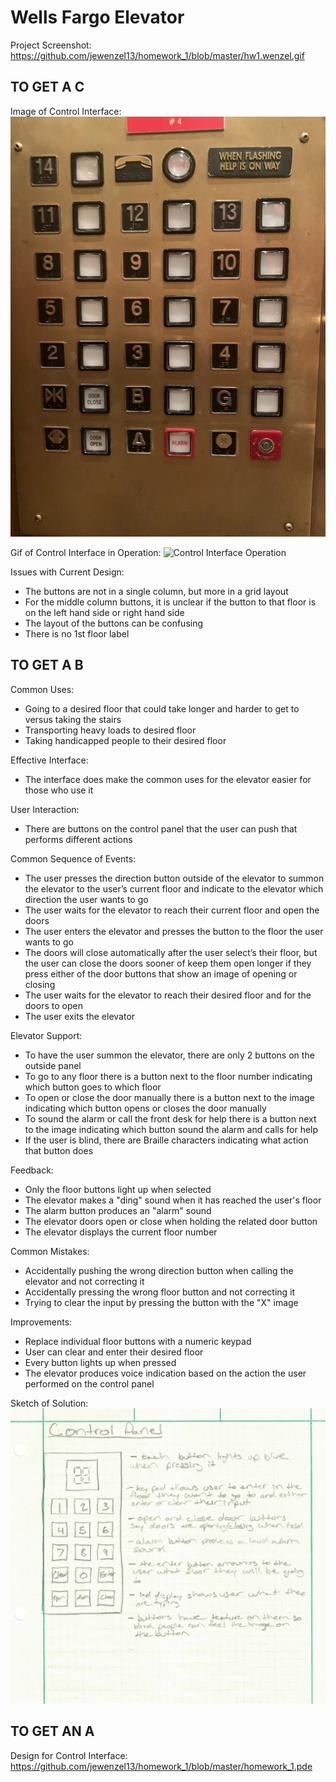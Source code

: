 # Wells Fargo Elevator

Project Screenshot:
  https://github.com/jewenzel13/homework_1/blob/master/hw1.wenzel.gif
  
## TO GET A C

  Image of Control Interface:
    ![Control Interface](https://github.com/jewenzel13/homework_1/blob/master/Elevator.png)

  Gif of Control Interface in Operation:
    ![Control Interface Operation](https://github.com/jewenzel13/homework_1/blob/master/Elevator_Interface_Operation.gif)

  Issues with Current Design:
  - The buttons are not in a single column, but more in a grid layout
  - For the middle column buttons, it is unclear if the button to that floor is on the left hand side or right hand side
  - The layout of the buttons can be confusing
  - There is no 1st floor label

## TO GET A B

  Common Uses:
  - Going to a desired floor that could take longer and harder to get to versus taking the stairs
  - Transporting heavy loads to desired floor
  - Taking handicapped people to their desired floor

  Effective Interface:
  - The interface does make the common uses for the elevator easier for those who use it

  User Interaction:
  - There are buttons on the control panel that the user can push that performs different actions

  Common Sequence of Events:
  - The user presses the direction button outside of the elevator to summon the elevator to the user’s current floor and indicate to the elevator which direction the user wants to go
  - The user waits for the elevator to reach their current floor and open the doors
  - The user enters the elevator and presses the button to the floor the user wants to go
  - The doors will close automatically after the user select’s their floor, but the user can close the doors sooner of keep them open longer if they press either of the door buttons that show an image of opening or closing
  - The user waits for the elevator to reach their desired floor and for the doors to open
  - The user exits the elevator

  Elevator Support:
  - To have the user summon the elevator, there are only 2 buttons on the outside panel
  - To go to any floor there is a button next to the floor number indicating which button goes to which floor
  - To open or close the door manually there is a button next to the image indicating which button opens or closes the door manually
  - To sound the alarm or call the front desk for help there is a button next to the image indicating which button sound the alarm and calls for help
  - If the user is blind, there are Braille characters indicating what action that button does

  Feedback:
  - Only the floor buttons light up when selected
  - The elevator makes a "ding" sound when it has reached the user's floor
  - The alarm button produces an "alarm" sound
  - The elevator doors open or close when holding the related door button
  - The elevator displays the current floor number

  Common Mistakes:
  - Accidentally pushing the wrong direction button when calling the elevator and not correcting it
  - Accidentally pressing the wrong floor button and not correcting it
  - Trying to clear the input by pressing the button with the "X" image

  Improvements:
  - Replace individual floor buttons with a numeric keypad
  - User can clear and enter their desired floor
  - Every button lights up when pressed
  - The elevator produces voice indication based on the action the user performed on the control panel

  Sketch of Solution:
    ![Sketch](https://github.com/jewenzel13/homework_1/blob/master/Elevator_Interface_Sketch.png)

## TO GET AN A

  Design for Control Interface:
    https://github.com/jewenzel13/homework_1/blob/master/homework_1.pde
